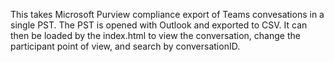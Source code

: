This takes Microsoft Purview compliance export of Teams convesations in a single PST.  The PST is opened with Outlook and exported to CSV.  It can then be loaded by the index.html to view the conversation, change the participant point of view, and search by conversationID.

